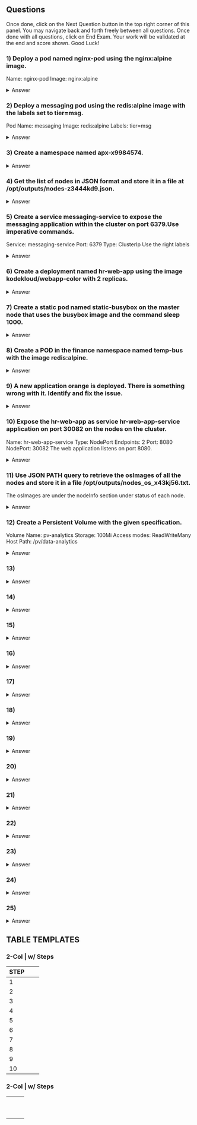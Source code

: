## Questions

Once done, click on the Next Question button in the top right corner of this panel.
You may navigate back and forth freely between all questions. Once done with all questions, click on End Exam.
Your work will be validated at the end and score shown.
Good Luck!

### 1) Deploy a pod named nginx-pod using the nginx:alpine image.
Name: nginx-pod
Image: nginx:alpine
<details> 
  <summary markdown="span">Answer</summary>

    k run nginx-pod --image=nginx:alpine
</details>

### 2) Deploy a messaging pod using the redis:alpine image with the labels set to tier=msg.
Pod Name: messaging
Image: redis:alpine
Labels: tier=msg
<details>
  <summary markdown="span">Answer</summary>

     k run messaging --image=redis:alpine -l tier=msg
</details>

### 3) Create a namespace named apx-x9984574.
<details>
  <summary markdown="span">Answer</summary>

    k create ns apx-x9984574
</details>

### 4) Get the list of nodes in JSON format and store it in a file at /opt/outputs/nodes-z3444kd9.json.
<details>
  <summary markdown="span">Answer</summary>

    k get nodes -ojson > /opt/outputs/nodes-z3444kd9.json
</details>

### 5) Create a service messaging-service to expose the messaging application within the cluster on port 6379.Use imperative commands.
Service: messaging-service
Port: 6379
Type: ClusterIp
Use the right labels
<details>
  <summary markdown="span">Answer</summary>

     k expose pod/messaging --type=ClusterIP --port=6379 --name=messaging-service
</details>

### 6) Create a deployment named hr-web-app using the image kodekloud/webapp-color with 2 replicas.
<details>
  <summary markdown="span">Answer</summary>

    k create deploy hr-web-app --image=kodekloud/webapp-color $d | sed "s/.*replicas: 1/  replicas: 2/"
    k create deploy hr-web-app --image=kodekloud/webapp-color && k scale deploy/hr-web-app --replicas=2    
</details>

### 7) Create a static pod named static-busybox on the master node that uses the busybox image and the command sleep 1000.
<details>
  <summary markdown="span">Answer</summary>

     k run static-busybox --image=busybox $d --command -- /bin/sh -c "sleep 100" > /etc/kubernetes/manifests/static-busybox.yaml
</details>

### 8) Create a POD in the finance namespace named temp-bus with the image redis:alpine.
<details>
  <summary markdown="span">Answer</summary>

    k run temp-bus --image=redis:alpine -n=finance
</details>

### 9) A new application orange is deployed. There is something wrong with it. Identify and fix the issue.
<details>
  <summary markdown="span">Answer</summary>

    root@controlplane:~# k get all | grep orange
    pod/orange                        0/1     Init:CrashLoopBackOff   1          7s

    ==> Init container had "sleeeeeep" in it
    
    apiVersion: v1
    kind: Pod
    metadata:
      creationTimestamp: "2021-08-22T20:46:34Z"
      name: orange
      namespace: default
      resourceVersion: "6675"
      uid: d1276d39-9072-420a-82c1-5b4898e1e3dc
    spec:
      containers:
      - command:
        - sh
        - -c
        - echo The app is running! && sleep 3600
        image: busybox:1.28
        imagePullPolicy: IfNotPresent
        name: orange-container
        resources: {}
        terminationMessagePath: /dev/termination-log
        terminationMessagePolicy: File
        volumeMounts:
        - mountPath: /var/run/secrets/kubernetes.io/serviceaccount
          name: default-token-kzhnd
          readOnly: true
      dnsPolicy: ClusterFirst
      enableServiceLinks: true
      initContainers:
      - command:
        - sh
        - -c
        - sleeeeeep 2;
        image: busybox
        imagePullPolicy: Always
        name: init-myservice
        resources: {}
        terminationMessagePath: /dev/termination-log
        terminationMessagePolicy: File
        volumeMounts:
        - mountPath: /var/run/secrets/kubernetes.io/serviceaccount
          name: default-token-kzhnd
          readOnly: true
      nodeName: controlplane
      preemptionPolicy: PreemptLowerPriority
      priority: 0
      restartPolicy: Always
      schedulerName: default-scheduler
      securityContext: {}
      serviceAccount: default
      serviceAccountName: default
      terminationGracePeriodSeconds: 30
      tolerations:
      - effect: NoExecute
        key: node.kubernetes.io/not-ready
        operator: Exists
        tolerationSeconds: 300
      - effect: NoExecute
        key: node.kubernetes.io/unreachable
        operator: Exists
        tolerationSeconds: 300
      volumes:
      - name: default-token-kzhnd
        secret:
          defaultMode: 420
          secretName: default-token-kzhnd
    status:
      conditions:
      - lastProbeTime: null
        lastTransitionTime: "2021-08-22T20:46:34Z"
        message: 'containers with incomplete status: [init-myservice]'
        reason: ContainersNotInitialized
        status: "False"
        type: Initialized
      - lastProbeTime: null
        lastTransitionTime: "2021-08-22T20:46:34Z"
        message: 'containers with unready status: [orange-container]'
        reason: ContainersNotReady
        status: "False"
        type: Ready
      - lastProbeTime: null
        lastTransitionTime: "2021-08-22T20:46:34Z"
        message: 'containers with unready status: [orange-container]'
        reason: ContainersNotReady
        status: "False"
        type: ContainersReady
      - lastProbeTime: null
        lastTransitionTime: "2021-08-22T20:46:34Z"
        status: "True"
        type: PodScheduled
      containerStatuses:
      - image: busybox:1.28
        imageID: ""
        lastState: {}
        name: orange-container
        ready: false
        restartCount: 0
        started: false
        state:
          waiting:
            reason: PodInitializing
      hostIP: 10.32.105.9
      initContainerStatuses:
      - containerID: docker://a5f808048a7e29ab945ca326e8e66611f124822608c480c43a2cb97ce6c110e6
        image: busybox:latest
        imageID: docker-pullable://busybox@sha256:b37dd066f59a4961024cf4bed74cae5e68ac26b48807292bd12198afa3ecb778
        lastState:
          terminated:
            containerID: docker://a5f808048a7e29ab945ca326e8e66611f124822608c480c43a2cb97ce6c110e6
            exitCode: 127
            finishedAt: "2021-08-22T20:49:57Z"
            reason: Error
            startedAt: "2021-08-22T20:49:57Z"
        name: init-myservice
        ready: false
        restartCount: 5
        state:
          waiting:
            message: back-off 2m40s restarting failed container=init-myservice pod=orange_default(d1276d39-9072-420a-82c1-5b4898e1e3dc)
            reason: CrashLoopBackOff
      phase: Pending
      podIP: 10.244.0.12
      podIPs:
      - ip: 10.244.0.12
</details>

### 10) Expose the hr-web-app as service hr-web-app-service application on port 30082 on the nodes on the cluster.
Name: hr-web-app-service
Type: NodePort
Endpoints: 2
Port: 8080
NodePort: 30082
The web application listens on port 8080.
<details>
  <summary markdown="span">Answer</summary>

    NOTE - Manually added in NodePort 30082 here

    root@controlplane:~# k expose deploy/hr-web-app --type=NodePort --name=hr-web-app-service --port=8080 $d 
    apiVersion: v1
    kind: Service
    metadata:
      creationTimestamp: null
      labels:
        app: hr-web-app
      name: hr-web-app-service
    spec:
      ports:
      - port: 8080
        protocol: TCP
        nodePort: 30082
        targetPort: 8080
      selector:
        app: hr-web-app
      type: NodePort
    status:
      loadBalancer: {}

    
service/hr-web-app-service created
root@controlplane:~# k get ep
NAME                 ENDPOINTS                         AGE
hr-web-app-service   10.244.0.6:8080,10.244.0.7:8080   7s
kubernetes           10.32.105.9:6443                  91m
messaging            10.244.0.5:6379                   20m
root@controlplane:~# k get pod
NAME                          READY   STATUS             RESTARTS   AGE
hr-web-app-99dfd4c9d-2pvst    1/1     Running            0          17m
hr-web-app-99dfd4c9d-vkmdb    1/1     Running            0          17m
messaging                     1/1     Running            0          25m
nginx-pod                     1/1     Running            0          26m
orange                        1/1     Running            0          5m19s
static-busybox-controlplane   0/1     CrashLoopBackOff   5          13m
root@controlplane:~# k get pod -owide | grep hr-web-app
hr-web-app-99dfd4c9d-2pvst    1/1     Running            0          17m     10.244.0.6    controlplane   <none>           <none>
hr-web-app-99dfd4c9d-vkmdb    1/1     Running            0          17m     10.244.0.7    controlplane   <none>           <none>
</details>

### 11) Use JSON PATH query to retrieve the osImages of all the nodes and store it in a file /opt/outputs/nodes_os_x43kj56.txt.
The osImages are under the nodeInfo section under status of each node. 
<details>
  <summary markdown="span">Answer</summary>

    root@controlplane:~# k get nodes -ocustom-columns=:.status.nodeInfo.osImage | xargs | tee /opt/outputs/nodes_os_x43kj56.txt
    Ubuntu 18.04.5 LTS
</details>

### 12) Create a Persistent Volume with the given specification.
Volume Name: pv-analytics
Storage: 100Mi
Access modes: ReadWriteMany
Host Path: /pv/data-analytics
<details>
  <summary markdown="span">Answer</summary>


kind: PersistentVolume
apiVersion:  v1
metadata: 
    name: pv-analytics
spec:
    accessModes: [ReadWriteMany]
    hostPath:
        path: "/pv/data-analytics"
    capacity: 
        storage: 100Mi

</details>

### 13)
<details>
  <summary markdown="span">Answer</summary>

</details>

### 14)
<details>
  <summary markdown="span">Answer</summary>

</details>

### 15)
<details>
  <summary markdown="span">Answer</summary>

</details>

### 16)
<details>
  <summary markdown="span">Answer</summary>

</details>

### 17)
<details>
  <summary markdown="span">Answer</summary>

</details>

### 18)
<details>
  <summary markdown="span">Answer</summary>

</details>

### 19)
<details>
  <summary markdown="span">Answer</summary>

</details>

### 20)
<details>
  <summary markdown="span">Answer</summary>

</details>

### 21)
<details>
  <summary markdown="span">Answer</summary>

</details>

### 22)
<details>
  <summary markdown="span">Answer</summary>

</details>

### 23)
<details>
  <summary markdown="span">Answer</summary>

</details>

### 24)
<details>
  <summary markdown="span">Answer</summary>

</details>

### 25)
<details>
  <summary markdown="span">Answer</summary>

</details>

## TABLE TEMPLATES


### 2-Col | w/ Steps
| STEP  |               |               |       
| ----- | ------------- | ------------- |
| 1     |               |               |               
| 2     |               |               |               
| 3     |               |               |               
| 4     |               |               |               
| 5     |               |               |               
| 6     |               |               |               
| 7     |               |               |               
| 8     |               |               |               
| 9     |               |               |               
| 10    |               |               |               


### 2-Col | w/ Steps
|       |               |               |       
| ----- | ------------- | ------------- |
|       |               |               |               
|       |               |               |               
|       |               |               |               
|       |               |               |               
|       |               |               |               
|       |               |               |               
|       |               |               |               
|       |               |               |               
|       |               |               |               
|       |               |               |  
